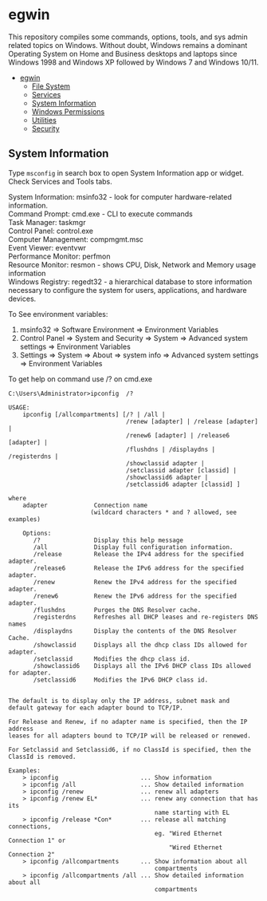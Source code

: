 # egwin
This repository compiles some commands, options, tools, and sys admin related topics on Windows. Without doubt, Windows remains a dominant Operating System on Home and Business desktops and laptops since Windows 1998 and Windows XP followed by Windows 7 and Windows 10/11. 

* [egwin](#egwin)
  * [File System](#file-system)
  * [Services](#services)
  * [System Information](#system-information)
  * [Windows Permissions](#windows-permissions)
  * [Utilities](#utilities)
  * [Security](#security)
 


## System Information 

Type `msconfig` in search box to open System Information app or widget. Check Services and Tools tabs.   

System Information: msinfo32 - look for computer hardware-related information.     
Command Prompt: cmd.exe - CLI to execute commands    
Task Manager: taskmgr    
Control Panel: control.exe     
Computer Management: compmgmt.msc    
Event Viewer: eventvwr   
Performance Monitor: perfmon   
Resource Monitor: resmon - shows CPU, Disk, Network and Memory usage information    
Windows Registry: regedt32 -  a hierarchical database to store information necessary to configure the system for users, applications, and hardware devices.    

To See environment variables:    
1. msinfo32 => Software Environment => Environment Variables   
2. Control Panel => System and Security => System => Advanced system settings => Environment Variables
3. Settings => System => About => system info => Advanced system settings => Environment Variables

To get help on command use /? on cmd.exe    

```
C:\Users\Administrator>ipconfig  /?

USAGE:
    ipconfig [/allcompartments] [/? | /all |
                                 /renew [adapter] | /release [adapter] |
                                 /renew6 [adapter] | /release6 [adapter] |
                                 /flushdns | /displaydns | /registerdns |
                                 /showclassid adapter |
                                 /setclassid adapter [classid] |
                                 /showclassid6 adapter |
                                 /setclassid6 adapter [classid] ]

where
    adapter             Connection name
                       (wildcard characters * and ? allowed, see examples)

    Options:
       /?               Display this help message
       /all             Display full configuration information.
       /release         Release the IPv4 address for the specified adapter.
       /release6        Release the IPv6 address for the specified adapter.
       /renew           Renew the IPv4 address for the specified adapter.
       /renew6          Renew the IPv6 address for the specified adapter.
       /flushdns        Purges the DNS Resolver cache.
       /registerdns     Refreshes all DHCP leases and re-registers DNS names
       /displaydns      Display the contents of the DNS Resolver Cache.
       /showclassid     Displays all the dhcp class IDs allowed for adapter.
       /setclassid      Modifies the dhcp class id.
       /showclassid6    Displays all the IPv6 DHCP class IDs allowed for adapter.
       /setclassid6     Modifies the IPv6 DHCP class id.


The default is to display only the IP address, subnet mask and
default gateway for each adapter bound to TCP/IP.

For Release and Renew, if no adapter name is specified, then the IP address
leases for all adapters bound to TCP/IP will be released or renewed.

For Setclassid and Setclassid6, if no ClassId is specified, then the ClassId is removed.

Examples:
    > ipconfig                       ... Show information
    > ipconfig /all                  ... Show detailed information
    > ipconfig /renew                ... renew all adapters
    > ipconfig /renew EL*            ... renew any connection that has its
                                         name starting with EL
    > ipconfig /release *Con*        ... release all matching connections,
                                         eg. "Wired Ethernet Connection 1" or
                                             "Wired Ethernet Connection 2"
    > ipconfig /allcompartments      ... Show information about all
                                         compartments
    > ipconfig /allcompartments /all ... Show detailed information about all
                                         compartments
```
